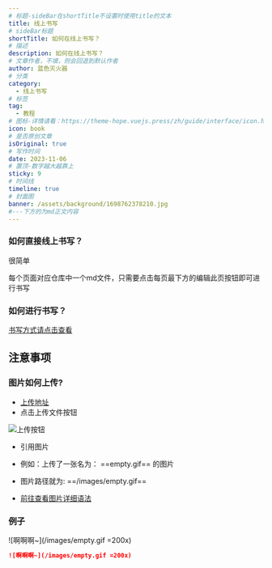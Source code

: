 ```yaml
---
# 标题-sideBar在shortTitle不设置时使用title的文本
title: 线上书写
# sideBar标题
shortTitle: 如何在线上书写？
# 描述
description: 如何在线上书写？
# 文章作者，不填，则会回退到默认作者
author: 蓝色灭火器
# 分类
category: 
  - 线上书写
# 标签
tag: 
  - 教程
# 图标-详情请看：https://theme-hope.vuejs.press/zh/guide/interface/icon.html
icon: book
# 是否原创文章
isOriginal: true
# 写作时间
date: 2023-11-06
# 置顶-数字越大越靠上
sticky: 9
# 时间线
timeline: true
# 封面图
banner: /assets/background/1698762378210.jpg
#---下方的为md正文内容
---
```


### 如何直接线上书写？

很简单

每个页面对应仓库中一个md文件，只需要点击每页最下方的<Badge type="success">编辑此页</Badge>按钮即可进行书写

### 如何进行书写？

[书写方式请点击查看](/subata/template/template.html)

## 注意事项

### 图片如何上传?

- [上传地址](https://gitee.com/lsmhq/subata/tree/v-wiki/src/.vuepress/public/images)
- 点击上传文件按钮

![上传按钮](/assets/image/20231110133144.png)

- 引用图片

- 例如：上传了一张名为： ==empty.gif== 的图片

- 图片路径就为: ==/images/empty.gif==

- [前往查看图片详细语法](/template/template.md)

### 例子

![啊啊啊~](/images/empty.gif =200x)

```md
![啊啊啊~](/images/empty.gif =200x)
```
